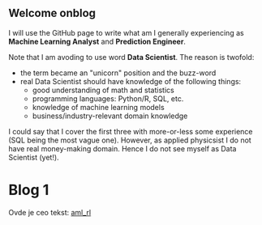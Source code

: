 ## Welcome onblog

I will use the GitHub page to write what am I generally experiencing as **Machine Learning Analyst** and **Prediction Engineer**.

Note that I am avoding to use word **Data Scientist**. The reason is twofold:
- the term became an "unicorn" position and the buzz-word
- real Data Scientist should have knowledge of the following things:
  - good understanding of math and statistics
  - programming languages: Python/R, SQL, etc.
  - knowledge of machine learning models
  - business/industry-relevant domain knowledge

I could say that I cover the first three with more-or-less some experience (SQL being the most vague one). However, as applied physicsist I do not have real money-making domain. Hence I do not see myself as Data Scientist (yet!).

# Blog 1

Ovde je ceo tekst: [aml_rl](https://github.com/vlaki1989/vlainic.github.io/edit/master/aml_rl.md)

<!--
## Welcome to GitHub Pages
You can use the [editor on GitHub](https://github.com/vlaki1989/vlaki1989.github.io/edit/master/README.md) to maintain and preview the content for your website in Markdown files.
Whenever you commit to this repository, GitHub Pages will run [Jekyll](https://jekyllrb.com/) to rebuild the pages in your site, from the content in your Markdown files.
### Markdown
Markdown is a lightweight and easy-to-use syntax for styling your writing. It includes conventions for
```markdown
Syntax highlighted code block
# Header 1
## Header 2
### Header 3
- Bulleted
- List
1. Numbered
2. List
**Bold** and _Italic_ and `Code` text
[Link](url) and ![Image](src)
```
For more details see [GitHub Flavored Markdown](https://guides.github.com/features/mastering-markdown/).
### Jekyll Themes
Your Pages site will use the layout and styles from the Jekyll theme you have selected in your [repository settings](https://github.com/vlaki1989/vlaki1989.github.io/settings). The name of this theme is saved in the Jekyll `_config.yml` configuration file.
### Support or Contact
Having trouble with Pages? Check out our [documentation](https://help.github.com/categories/github-pages-basics/) or [contact support](https://github.com/contact) and we’ll help you sort it out.
-->
